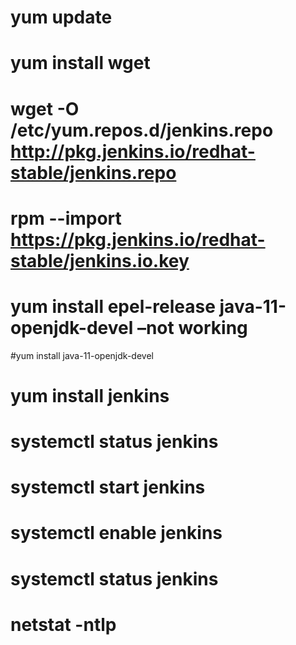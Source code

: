 # yum update
# yum install wget
# wget -O /etc/yum.repos.d/jenkins.repo http://pkg.jenkins.io/redhat-stable/jenkins.repo
# rpm --import https://pkg.jenkins.io/redhat-stable/jenkins.io.key
# yum install epel-release java-11-openjdk-devel –not working
#yum install java-11-openjdk-devel

# yum install jenkins
# systemctl status jenkins
# systemctl start jenkins
# systemctl enable jenkins
# systemctl status jenkins
# netstat -ntlp
